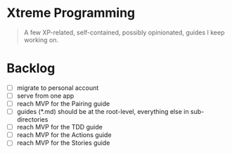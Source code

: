 # Xtreme Programming
> A few XP-related, self-contained, possibly opinionated, guides I keep working on.

# Backlog
 * [ ] migrate to personal account
 * [ ] serve from one app
 * [ ] reach MVP for the Pairing guide
 * [ ] guides (*.md) should be at the root-level, everything else in sub-directories
 * [ ] reach MVP for the TDD guide
 * [ ] reach MVP for the Actions guide
 * [ ] reach MVP for the Stories guide
